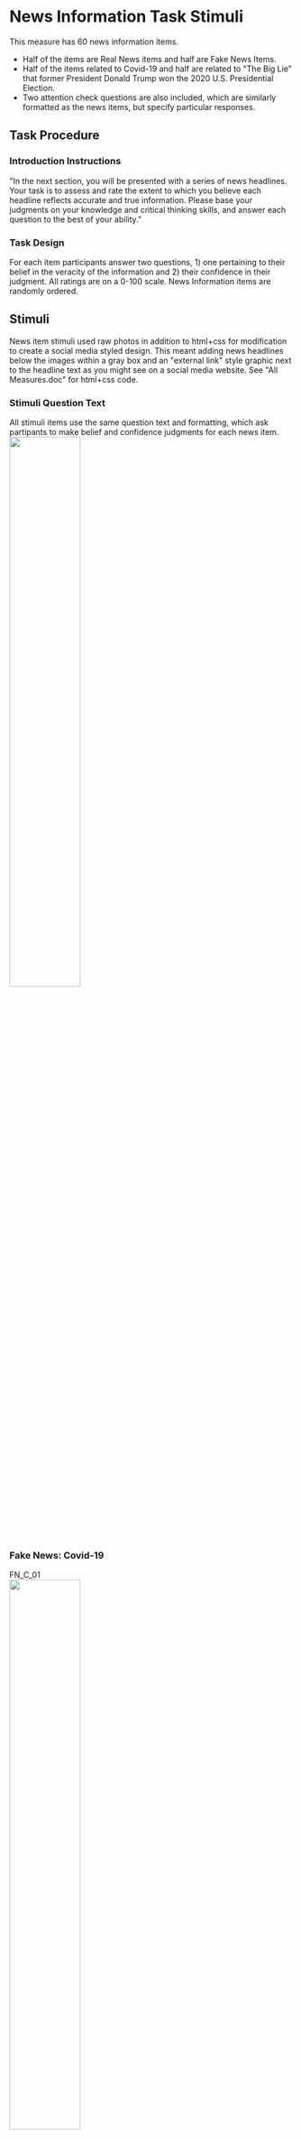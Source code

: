 # News Information Task Stimuli

This measure has 60 news information items.
- Half of the items are Real News items and half are Fake News Items. 
- Half of the items related to Covid-19 and half are related to "The Big Lie" that former President Donald Trump won the 2020 U.S. Presidential Election.
- Two attention check questions are also included, which are similarly formatted as the news items, but specify particular responses.


## Task Procedure

### Introduction Instructions
"In the next section, you will be presented with a series of news headlines. Your task is to assess and rate the extent to which you believe each headline reflects accurate and true information. Please base your judgments on your knowledge and critical thinking skills, and answer each question to the best of your ability."

### Task Design

For each item participants answer two questions, 1) one pertaining to their belief in the veracity of the information and 2) their confidence in their judgment. All ratings are on a 0-100 scale. News Information items are randomly ordered. 

## Stimuli

News item stimuli used raw photos in addition to html+css for modification to create a social media styled design. This meant adding news headlines below the images within a gray box and an "external link" style graphic next to the headline text as you might see on a social media website. See "All Measures.doc" for html+css code. 

### Stimuli Question Text

All stimuli items use the same question text and formatting, which ask partipants to make belief and confidence judgments for each news item.<br>
<img src="https://raw.githubusercontent.com/caddickzac/MisinformationSusceptibilityAndSleep/main/Measures/NewsTaskStimuli/StimuliText/NewsItems.png" width="50%">

### Fake News: Covid-19

FN_C_01<br>
<img src="https://raw.githubusercontent.com/caddickzac/MisinformationSusceptibilityAndSleep/main/Measures/NewsTaskStimuli/FakeNews-Covid/FN_C_01.png" width="50%">

FN_C_02<br>
<img src="https://raw.githubusercontent.com/caddickzac/MisinformationSusceptibilityAndSleep/main/Measures/NewsTaskStimuli/FakeNews-Covid/FN_C_02.png" width="50%">

FN_C_03<br>
<img src="https://raw.githubusercontent.com/caddickzac/MisinformationSusceptibilityAndSleep/main/Measures/NewsTaskStimuli/FakeNews-Covid/FN_C_03.png" width="50%">

FN_C_04<br>
<img src="https://raw.githubusercontent.com/caddickzac/MisinformationSusceptibilityAndSleep/main/Measures/NewsTaskStimuli/FakeNews-Covid/FN_C_04.png" width="50%">

FN_C_05<br>
<img src="https://raw.githubusercontent.com/caddickzac/MisinformationSusceptibilityAndSleep/main/Measures/NewsTaskStimuli/FakeNews-Covid/FN_C_05.png" width="50%">

FN_C_06<br>
<img src="https://raw.githubusercontent.com/caddickzac/MisinformationSusceptibilityAndSleep/main/Measures/NewsTaskStimuli/FakeNews-Covid/FN_C_06.png" width="50%">

FN_C_07<br>
<img src="https://raw.githubusercontent.com/caddickzac/MisinformationSusceptibilityAndSleep/main/Measures/NewsTaskStimuli/FakeNews-Covid/FN_C_07.png" width="50%">

FN_C_08<br>
<img src="https://raw.githubusercontent.com/caddickzac/MisinformationSusceptibilityAndSleep/main/Measures/NewsTaskStimuli/FakeNews-Covid/FN_C_08.png" width="50%">

FN_C_09<br>
<img src="https://raw.githubusercontent.com/caddickzac/MisinformationSusceptibilityAndSleep/main/Measures/NewsTaskStimuli/FakeNews-Covid/FN_C_09.png" width="50%">

FN_C_10<br>
<img src="https://raw.githubusercontent.com/caddickzac/MisinformationSusceptibilityAndSleep/main/Measures/NewsTaskStimuli/FakeNews-Covid/FN_C_10.png" width="50%">

FN_C_11<br>
<img src="https://raw.githubusercontent.com/caddickzac/MisinformationSusceptibilityAndSleep/main/Measures/NewsTaskStimuli/FakeNews-Covid/FN_C_11.png" width="50%">

FN_C_12<br>
<img src="https://raw.githubusercontent.com/caddickzac/MisinformationSusceptibilityAndSleep/main/Measures/NewsTaskStimuli/FakeNews-Covid/FN_C_12.png" width="50%">

FN_C_13<br>
<img src="https://raw.githubusercontent.com/caddickzac/MisinformationSusceptibilityAndSleep/main/Measures/NewsTaskStimuli/FakeNews-Covid/FN_C_13.png" width="50%">

FN_C_14<br>
<img src="https://raw.githubusercontent.com/caddickzac/MisinformationSusceptibilityAndSleep/main/Measures/NewsTaskStimuli/FakeNews-Covid/FN_C_14.png" width="50%">

FN_C_15<br>
<img src="https://raw.githubusercontent.com/caddickzac/MisinformationSusceptibilityAndSleep/main/Measures/NewsTaskStimuli/FakeNews-Covid/FN_C_15.png" width="50%">

### Fake News: "The Big Lie"

FN_TBL_01<br>
<img src="https://raw.githubusercontent.com/caddickzac/MisinformationSusceptibilityAndSleep/main/Measures/NewsTaskStimuli/FakeNews-TheBigLie/FN_TBL_01.png" width="50%">

FN_TBL_02<br>
<img src="https://raw.githubusercontent.com/caddickzac/MisinformationSusceptibilityAndSleep/main/Measures/NewsTaskStimuli/FakeNews-TheBigLie/FN_TBL_02.png" width="50%">

FN_TBL_03<br>
<img src="https://raw.githubusercontent.com/caddickzac/MisinformationSusceptibilityAndSleep/main/Measures/NewsTaskStimuli/FakeNews-TheBigLie/FN_TBL_03.png" width="50%">

FN_TBL_04<br>
<img src="https://raw.githubusercontent.com/caddickzac/MisinformationSusceptibilityAndSleep/main/Measures/NewsTaskStimuli/FakeNews-TheBigLie/FN_TBL_04.png" width="50%">

FN_TBL_05<br>
<img src="https://raw.githubusercontent.com/caddickzac/MisinformationSusceptibilityAndSleep/main/Measures/NewsTaskStimuli/FakeNews-TheBigLie/FN_TBL_05.png" width="50%">

FN_TBL_06<br>
<img src="https://raw.githubusercontent.com/caddickzac/MisinformationSusceptibilityAndSleep/main/Measures/NewsTaskStimuli/FakeNews-TheBigLie/FN_TBL_06.png" width="50%">

FN_TBL_07<br>
<img src="https://raw.githubusercontent.com/caddickzac/MisinformationSusceptibilityAndSleep/main/Measures/NewsTaskStimuli/FakeNews-TheBigLie/FN_TBL_07.png" width="50%">

FN_TBL_08<br>
<img src="https://raw.githubusercontent.com/caddickzac/MisinformationSusceptibilityAndSleep/main/Measures/NewsTaskStimuli/FakeNews-TheBigLie/FN_TBL_08.png" width="50%">

FN_TBL_09<br>
<img src="https://raw.githubusercontent.com/caddickzac/MisinformationSusceptibilityAndSleep/main/Measures/NewsTaskStimuli/FakeNews-TheBigLie/FN_TBL_09.png" width="50%">

FN_TBL_10<br>
<img src="https://raw.githubusercontent.com/caddickzac/MisinformationSusceptibilityAndSleep/main/Measures/NewsTaskStimuli/FakeNews-TheBigLie/FN_TBL_10.png" width="50%">

FN_TBL_11<br>
<img src="https://raw.githubusercontent.com/caddickzac/MisinformationSusceptibilityAndSleep/main/Measures/NewsTaskStimuli/FakeNews-TheBigLie/FN_TBL_11.png" width="50%">

FN_TBL_12<br>
<img src="https://raw.githubusercontent.com/caddickzac/MisinformationSusceptibilityAndSleep/main/Measures/NewsTaskStimuli/FakeNews-TheBigLie/FN_TBL_12.png" width="50%">

FN_TBL_13<br>
<img src="https://raw.githubusercontent.com/caddickzac/MisinformationSusceptibilityAndSleep/main/Measures/NewsTaskStimuli/FakeNews-TheBigLie/FN_TBL_13.png" width="50%">

FN_TBL_14<br>
<img src="https://raw.githubusercontent.com/caddickzac/MisinformationSusceptibilityAndSleep/main/Measures/NewsTaskStimuli/FakeNews-TheBigLie/FN_TBL_14.png" width="50%">

FN_TBL_15<br>
<img src="https://raw.githubusercontent.com/caddickzac/MisinformationSusceptibilityAndSleep/main/Measures/NewsTaskStimuli/FakeNews-TheBigLie/FN_TBL_15.png" width="50%">

### Real News: "Covid"

RN_C_01<br>
<img src="https://raw.githubusercontent.com/caddickzac/MisinformationSusceptibilityAndSleep/main/Measures/NewsTaskStimuli/RealNews-Covid/RN_C_01.png" width="50%">

RN_C_02<br>
<img src="https://raw.githubusercontent.com/caddickzac/MisinformationSusceptibilityAndSleep/main/Measures/NewsTaskStimuli/RealNews-Covid/RN_C_02.png" width="50%">

RN_C_03<br>
<img src="https://raw.githubusercontent.com/caddickzac/MisinformationSusceptibilityAndSleep/main/Measures/NewsTaskStimuli/RealNews-Covid/RN_C_03.png" width="50%">

RN_C_04<br>
<img src="https://raw.githubusercontent.com/caddickzac/MisinformationSusceptibilityAndSleep/main/Measures/NewsTaskStimuli/RealNews-Covid/RN_C_04.png" width="50%">

RN_C_05<br>
<img src="https://raw.githubusercontent.com/caddickzac/MisinformationSusceptibilityAndSleep/main/Measures/NewsTaskStimuli/RealNews-Covid/RN_C_05.png" width="50%">

RN_C_06<br>
<img src="https://raw.githubusercontent.com/caddickzac/MisinformationSusceptibilityAndSleep/main/Measures/NewsTaskStimuli/RealNews-Covid/RN_C_06.png" width="50%">

RN_C_07<br>
<img src="https://raw.githubusercontent.com/caddickzac/MisinformationSusceptibilityAndSleep/main/Measures/NewsTaskStimuli/RealNews-Covid/RN_C_07.png" width="50%">

RN_C_08<br>
<img src="https://raw.githubusercontent.com/caddickzac/MisinformationSusceptibilityAndSleep/main/Measures/NewsTaskStimuli/RealNews-Covid/RN_C_08.png" width="50%">

RN_C_09<br>
<img src="https://raw.githubusercontent.com/caddickzac/MisinformationSusceptibilityAndSleep/main/Measures/NewsTaskStimuli/RealNews-Covid/RN_C_09.png" width="50%">

RN_C_10<br>
<img src="https://raw.githubusercontent.com/caddickzac/MisinformationSusceptibilityAndSleep/main/Measures/NewsTaskStimuli/RealNews-Covid/RN_C_10.png" width="50%">

RN_C_11<br>
<img src="https://raw.githubusercontent.com/caddickzac/MisinformationSusceptibilityAndSleep/main/Measures/NewsTaskStimuli/RealNews-Covid/RN_C_11.png" width="50%">

RN_C_12<br>
<img src="https://raw.githubusercontent.com/caddickzac/MisinformationSusceptibilityAndSleep/main/Measures/NewsTaskStimuli/RealNews-Covid/RN_C_12.png" width="50%">

RN_C_13<br>
<img src="https://raw.githubusercontent.com/caddickzac/MisinformationSusceptibilityAndSleep/main/Measures/NewsTaskStimuli/RealNews-Covid/RN_C_13.png" width="50%">

RN_C_14<br>
<img src="https://raw.githubusercontent.com/caddickzac/MisinformationSusceptibilityAndSleep/main/Measures/NewsTaskStimuli/RealNews-Covid/RN_C_14.png" width="50%">

RN_C_15<br>
<img src="https://raw.githubusercontent.com/caddickzac/MisinformationSusceptibilityAndSleep/main/Measures/NewsTaskStimuli/RealNews-Covid/RN_C_15.png" width="50%">

### Real News: "The Big Lie"

RN_TBL_01<br>
<img src="https://raw.githubusercontent.com/caddickzac/MisinformationSusceptibilityAndSleep/main/Measures/NewsTaskStimuli/RealNews-TheBigLie/RN_TBL_01.png" width="50%">

RN_TBL_02<br>
<img src="https://raw.githubusercontent.com/caddickzac/MisinformationSusceptibilityAndSleep/main/Measures/NewsTaskStimuli/RealNews-TheBigLie/RN_TBL_02.png" width="50%">

RN_TBL_03<br>
<img src="https://raw.githubusercontent.com/caddickzac/MisinformationSusceptibilityAndSleep/main/Measures/NewsTaskStimuli/RealNews-TheBigLie/RN_TBL_03.png" width="50%">

RN_TBL_04 (This item is omitted from analysis)<br>
<img src="https://raw.githubusercontent.com/caddickzac/MisinformationSusceptibilityAndSleep/main/Measures/NewsTaskStimuli/RealNews-TheBigLie/RN_TBL_04.png" width="50%">

RN_TBL_05<br>
<img src="https://raw.githubusercontent.com/caddickzac/MisinformationSusceptibilityAndSleep/main/Measures/NewsTaskStimuli/RealNews-TheBigLie/RN_TBL_05.png" width="50%">

RN_TBL_06<br>
<img src="https://raw.githubusercontent.com/caddickzac/MisinformationSusceptibilityAndSleep/main/Measures/NewsTaskStimuli/RealNews-TheBigLie/RN_TBL_06.png" width="50%">

RN_TBL_07 (This item is omitted from analysis)<br>
<img src="https://raw.githubusercontent.com/caddickzac/MisinformationSusceptibilityAndSleep/main/Measures/NewsTaskStimuli/RealNews-TheBigLie/RN_TBL_07.png" width="50%">

RN_TBL_08<br>
<img src="https://raw.githubusercontent.com/caddickzac/MisinformationSusceptibilityAndSleep/main/Measures/NewsTaskStimuli/RealNews-TheBigLie/RN_TBL_08.png" width="50%">

RN_TBL_09<br>
<img src="https://raw.githubusercontent.com/caddickzac/MisinformationSusceptibilityAndSleep/main/Measures/NewsTaskStimuli/RealNews-TheBigLie/RN_TBL_09.png" width="50%">

RN_TBL_10<br>
<img src="https://raw.githubusercontent.com/caddickzac/MisinformationSusceptibilityAndSleep/main/Measures/NewsTaskStimuli/RealNews-TheBigLie/RN_TBL_10.png" width="50%">

RN_TBL_11<br>
<img src="https://raw.githubusercontent.com/caddickzac/MisinformationSusceptibilityAndSleep/main/Measures/NewsTaskStimuli/RealNews-TheBigLie/RN_TBL_11.png" width="50%">

RN_TBL_12<br>
<img src="https://raw.githubusercontent.com/caddickzac/MisinformationSusceptibilityAndSleep/main/Measures/NewsTaskStimuli/RealNews-TheBigLie/RN_TBL_12.png" width="50%">

RN_TBL_13<br>
<img src="https://raw.githubusercontent.com/caddickzac/MisinformationSusceptibilityAndSleep/main/Measures/NewsTaskStimuli/RealNews-TheBigLie/RN_TBL_13.png" width="50%">

RN_TBL_14<br>
<img src="https://raw.githubusercontent.com/caddickzac/MisinformationSusceptibilityAndSleep/main/Measures/NewsTaskStimuli/RealNews-TheBigLie/RN_TBL_14.png" width="50%">

RN_TBL_15<br>
<img src="https://raw.githubusercontent.com/caddickzac/MisinformationSusceptibilityAndSleep/main/Measures/NewsTaskStimuli/RealNews-TheBigLie/RN_TBL_15.png" width="50%">

RN_TBL_16<br>
<img src="https://raw.githubusercontent.com/caddickzac/MisinformationSusceptibilityAndSleep/main/Measures/NewsTaskStimuli/RealNews-TheBigLie/RN_TBL_16.png" width="50%">

RN_TBL_17<br>
<img src="https://raw.githubusercontent.com/caddickzac/MisinformationSusceptibilityAndSleep/main/Measures/NewsTaskStimuli/RealNews-TheBigLie/RN_TBL_17.png" width="50%">

### Attention Check Questions

AC_01<br>
<img src="https://raw.githubusercontent.com/caddickzac/MisinformationSusceptibilityAndSleep/main/Measures/NewsTaskStimuli/AttentionCheck/AC01.png" width="50%">

AC_02<br>
<img src="https://raw.githubusercontent.com/caddickzac/MisinformationSusceptibilityAndSleep/main/Measures/NewsTaskStimuli/AttentionCheck/AC02.png" width="50%">

### Attention Check Question Text 

<img src="https://raw.githubusercontent.com/caddickzac/MisinformationSusceptibilityAndSleep/main/Measures/NewsTaskStimuli/StimuliText/AC_Items.png" width="50%">
Note: The order of the "100" and the "0" answers are flipped across the two attention check questions. 

